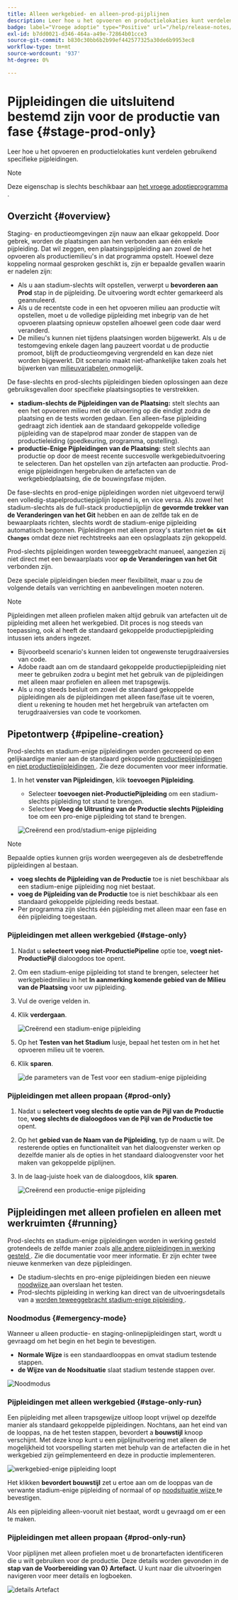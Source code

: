```yaml
---
title: Alleen werkgebied- en alleen-prod-pijplijnen
description: Leer hoe u het opvoeren en productielokaties kunt verdelen gebruikend specifieke pijpleidingen.
badge: label="Vroege adoptie" type="Positive" url="/help/release-notes/current.md#staging-production-only-pipelines"
exl-id: b7dd0021-d346-464a-a49e-72864b01cce3
source-git-commit: b830c30bb6b2b99ef442577325a30de6b9953ec8
workflow-type: tm+mt
source-wordcount: '937'
ht-degree: 0%

---
```


# Pijpleidingen die uitsluitend bestemd zijn voor de productie van fase {#stage-prod-only}

Leer hoe u het opvoeren en productielokaties kunt verdelen gebruikend specifieke pijpleidingen.

>[!NOTE]
>
>Deze eigenschap is slechts beschikbaar aan [ het vroege adoptieprogramma ](/help/release-notes/current.md#staging-production-only-pipelines).

## Overzicht {#overview}

Staging- en productieomgevingen zijn nauw aan elkaar gekoppeld. Door gebrek, worden de plaatsingen aan hen verbonden aan één enkele pijpleiding. Dat wil zeggen, een plaatsingspijpleiding aan zowel de het opvoeren als productiemilieu&#39;s in dat programma opstelt. Hoewel deze koppeling normaal gesproken geschikt is, zijn er bepaalde gevallen waarin er nadelen zijn:

* Als u aan stadium-slechts wilt opstellen, verwerpt u **bevorderen aan Prod** stap in de pijpleiding. De uitvoering wordt echter gemarkeerd als geannuleerd.
* Als u de recentste code in een het opvoeren milieu aan productie wilt opstellen, moet u de volledige pijpleiding met inbegrip van de het opvoeren plaatsing opnieuw opstellen alhoewel geen code daar werd veranderd.
* De milieu&#39;s kunnen niet tijdens plaatsingen worden bijgewerkt. Als u de testomgeving enkele dagen lang pauzeert voordat u de productie promoot, blijft de productieomgeving vergrendeld en kan deze niet worden bijgewerkt. Dit scenario maakt niet-afhankelijke taken zoals het bijwerken van [ milieuvariabelen ](/help/getting-started/build-environment.md#environment-variables) onmogelijk.

De fase-slechts en prod-slechts pijpleidingen bieden oplossingen aan deze gebruiksgevallen door specifieke plaatsingsopties te verstrekken.

* **stadium-slechts de Pijpleidingen van de Plaatsing:** stelt slechts aan een het opvoeren milieu met de uitvoering op die eindigt zodra de plaatsing en de tests worden gedaan. Een alleen-fase pijpleiding gedraagt zich identiek aan de standaard gekoppelde volledige pijpleiding van de stapelprod maar zonder de stappen van de productieleiding (goedkeuring, programma, opstelling).
* **productie-Enige Pijpleidingen van de Plaatsing:** stelt slechts aan productie op door de meest recente succesvolle werkgebieduitvoering te selecteren. Dan het opstellen van zijn artefacten aan productie. Prod-enige pijpleidingen hergebruiken de artefacten van de werkgebiedplaatsing, die de bouwingsfase mijden.

De fase-slechts en prod-enige pijpleidingen worden niet uitgevoerd terwijl een volledig-stapelproductiepijplijn lopend is, en vice versa. Als zowel het stadium-slechts als de full-stack productiepijplijn de **gevormde trekker van de Veranderingen van het Git** hebben en aan de zelfde tak en de bewaarplaats richten, slechts wordt de stadium-enige pijpleiding automatisch begonnen. Pijpleidingen met alleen proxy&#39;s starten niet **`On Git Changes`** omdat deze niet rechtstreeks aan een opslagplaats zijn gekoppeld.

Prod-slechts pijpleidingen worden teweeggebracht manueel, aangezien zij niet direct met een bewaarplaats voor **op de Veranderingen van het Git** verbonden zijn.

Deze speciale pijpleidingen bieden meer flexibiliteit, maar u zou de volgende details van verrichting en aanbevelingen moeten noteren.

>[!NOTE]
>
>Pijpleidingen met alleen profielen maken altijd gebruik van artefacten uit de pijpleiding met alleen het werkgebied. Dit proces is nog steeds van toepassing, ook al heeft de standaard gekoppelde productiepijpleiding intussen iets anders ingezet.
>
>* Bijvoorbeeld scenario&#39;s kunnen leiden tot ongewenste terugdraaiversies van code.
>* Adobe raadt aan om de standaard gekoppelde productiepijpleiding niet meer te gebruiken zodra u begint met het gebruik van de pijpleidingen met alleen maar profielen en alleen met trapsgewijs.
>* Als u nog steeds besluit om zowel de standaard gekoppelde pijpleidingen als de pijpleidingen met alleen fase/fase uit te voeren, dient u rekening te houden met het hergebruik van artefacten om terugdraaiversies van code te voorkomen.

## Pipetontwerp {#pipeline-creation}

Prod-slechts en stadium-enige pijpleidingen worden gecreeerd op een gelijkaardige manier aan de standaard gekoppelde [ productiepijpleidingen ](/help/using/production-pipelines.md) en [ niet productiepijpleidingen ](/help/using/non-production-pipelines.md). Zie deze documenten voor meer informatie.

1. In het **venster van Pijpleidingen**, klik **toevoegen Pijpleiding**.

   * Selecteer **toevoegen niet-ProductiePijpleiding** om een stadium-slechts pijpleiding tot stand te brengen.
   * Selecteer **Voeg de Uitrusting van de Productie slechts Pijpleiding** toe om een pro-enige pijpleiding tot stand te brengen.

   ![ Creërend een prod/stadium-enige pijpleiding ](/help/assets/configure-pipelines/prod-stage-pipelines.png)

>[!NOTE]
>
>Bepaalde opties kunnen grijs worden weergegeven als de desbetreffende pijpleidingen al bestaan.
>
>* **voeg slechts de Pijpleiding van de Productie** toe is niet beschikbaar als een stadium-enige pijpleiding nog niet bestaat.
>* **voeg de Pijpleiding van de Productie** toe is niet beschikbaar als een standaard gekoppelde pijpleiding reeds bestaat.
>* Per programma zijn slechts één pijpleiding met alleen maar een fase en één pijpleiding toegestaan.

### Pijpleidingen met alleen werkgebied {#stage-only}

1. Nadat u **selecteert voeg niet-ProductiePipeline** optie toe, **voegt niet-ProductiePijl** dialoogdoos toe opent.
1. Om een stadium-enige pijpleiding tot stand te brengen, selecteer het werkgebiedmilieu in het **In aanmerking komende gebied van de Milieu van de Plaatsing** voor uw pijpleiding.
1. Vul de overige velden in.
1. Klik **verdergaan**.

   ![ Creërend een stadium-enige pijpleiding ](/help/assets/configure-pipelines/stage-only.png)

1. Op het **Testen van het Stadium** lusje, bepaal het testen om in het het opvoeren milieu uit te voeren.
1. Klik **sparen**.

   ![ de parameters van de Test voor een stadium-enige pijpleiding ](/help/assets/configure-pipelines/stage-only-test.png)

### Pijpleidingen met alleen propaan {#prod-only}

1. Nadat u **selecteert voeg slechts de optie van de Pijl van de Productie** toe, **voeg slechts de dialoogdoos van de Pijl van de Productie toe** opent.
1. Op het **gebied van de Naam van de Pijpleiding**, typ de naam u wilt. De resterende opties en functionaliteit van het dialoogvenster werken op dezelfde manier als de opties in het standaard dialoogvenster voor het maken van gekoppelde pijplijnen.
1. In de laag-juiste hoek van de dialoogdoos, klik **sparen**.

   ![ Creërend een productie-enige pijpleiding ](/help/assets/configure-pipelines/prod-only-pipeline.png)

## Pijpleidingen met alleen profielen en alleen met werkruimten {#running}

Prod-slechts en stadium-enige pijpleidingen worden in werking gesteld grotendeels de zelfde manier zoals [ alle andere pijpleidingen in werking gesteld ](/help/using/managing-pipelines.md#running-pipelines). Zie die documentatie voor meer informatie. Er zijn echter twee nieuwe kenmerken van deze pijpleidingen.

* De stadium-slechts en pro-enige pijpleidingen bieden een nieuwe [ noodwijze ](#emergency-mode) aan overslaan het testen.
* Prod-slechts pijpleiding in werking kan direct van de uitvoeringsdetails van a [ worden teweeggebracht stadium-enige pijpleiding ](#stage-only-run).

### Noodmodus {#emergency-mode}

Wanneer u alleen productie- en staging-onlinepijpleidingen start, wordt u gevraagd om het begin en het begin te bevestigen.

* **Normale Wijze** is een standaardlooppas en omvat stadium testende stappen.
* **de Wijze van de Noodsituatie** slaat stadium testende stappen over.

![ Noodmodus ](/help/assets/configure-pipelines/emergency-mode.png)

### Pijpleidingen met alleen werkgebied {#stage-only-run}

Een pijpleiding met alleen trapsgewijze uitloop loopt vrijwel op dezelfde manier als standaard gekoppelde pijpleidingen. Nochtans, aan het eind van de looppas, na de het testen stappen, bevordert a **bouwstijl** knoop verschijnt. Met deze knop kunt u een pijplijnuitvoering met alleen de mogelijkheid tot voorspelling starten met behulp van de artefacten die in het werkgebied zijn geïmplementeerd en deze in productie implementeren.

![ werkgebied-enige pijpleiding loopt ](/help/assets/configure-pipelines/stage-only-pipeline-run.png)

Het klikken **bevordert bouwstijl** zet u ertoe aan om de looppas van de verwante stadium-enige pijpleiding of normaal of op [ noodsituatie wijze ](#emergency-mode) te bevestigen.

Als een pijpleiding alleen-vooruit niet bestaat, wordt u gevraagd om er een te maken.

### Pijpleidingen met alleen propaan {#prod-only-run}

Voor pijplijnen met alleen profielen moet u de bronartefacten identificeren die u wilt gebruiken voor de productie. Deze details worden gevonden in de **stap van de Voorbereiding van 0} Artefact.** U kunt naar die uitvoeringen navigeren voor meer details en logboeken.

![ details Artefact ](/help/assets/configure-pipelines/prod-only-pipeline-run.png)

